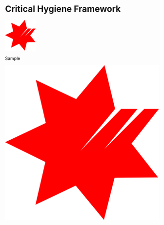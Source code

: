 # Critical Hygiene Framework

<a href="Other.md">
  <img src="NAB_Logo.png" alt="drawing" style="width:100px;"/>
</a>

Sample

![Image](NAB_Logo.png)

